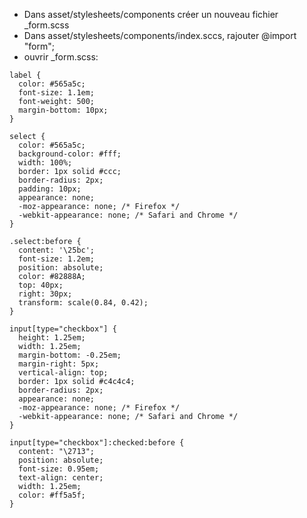 - Dans asset/stylesheets/components créer un nouveau fichier _form.scss
- Dans asset/stylesheets/components/index.sccs, rajouter @import "form";
- ouvrir _form.scss:
```
label {
  color: #565a5c;
  font-size: 1.1em;
  font-weight: 500;
  margin-bottom: 10px;
}

select {
  color: #565a5c;
  background-color: #fff;
  width: 100%;
  border: 1px solid #ccc;
  border-radius: 2px;
  padding: 10px;
  appearance: none;
  -moz-appearance: none; /* Firefox */
  -webkit-appearance: none; /* Safari and Chrome */
}

.select:before {
  content: '\25bc';
  font-size: 1.2em;
  position: absolute;
  color: #82888A;
  top: 40px;
  right: 30px;
  transform: scale(0.84, 0.42);
}

input[type="checkbox"] {
  height: 1.25em;
  width: 1.25em;
  margin-bottom: -0.25em;
  margin-right: 5px;
  vertical-align: top;
  border: 1px solid #c4c4c4;
  border-radius: 2px;
  appearance: none;
  -moz-appearance: none; /* Firefox */
  -webkit-appearance: none; /* Safari and Chrome */
}

input[type="checkbox"]:checked:before {
  content: "\2713";
  position: absolute;
  font-size: 0.95em;
  text-align: center;
  width: 1.25em;
  color: #ff5a5f;
}
```
